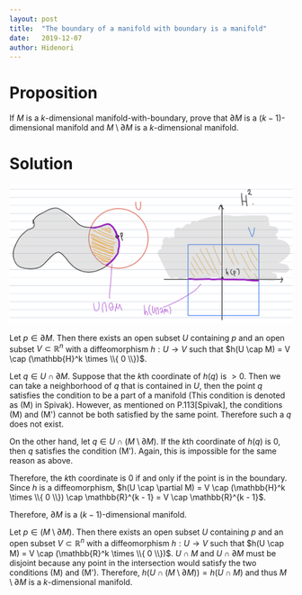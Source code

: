 ```yaml
---
layout: post
title:  "The boundary of a manifold with boundary is a manifold"
date:   2019-12-07
author: Hidenori
---
```


# Proposition
If $M$ is a $k$-dimensional manifold-with-boundary, prove that $\partial M$ is a $(k - 1)$-dimensional manifold and $M \setminus \partial M$ is a $k$-dimensional manifold.

# Solution
![image](/assets/spivak/chapter5/ex-5-1.jpeg)

Let $p \in \partial M$.
Then there exists an open subset $U$ containing $p$ and an open subset $V \subset \mathbb{R}^n$ with a diffeomorphism $h: U \rightarrow V$ such that $h(U \cap M) = V \cap (\mathbb{H}^k \times \\{ 0 \\})$.

Let $q \in U \cap \partial M$.
Suppose that the $k$th coordinate of $h(q)$ is $> 0$.
Then we can take a neighborhood of $q$ that is contained in $U$, then the point $q$ satisfies the condition to be a part of a manifold (This condition is denoted as (M) in Spivak).
However, as mentioned on P.113[Spivak], the conditions (M) and (M') cannot be both satisfied by the same point.
Therefore such a $q$ does not exist.

On the other hand, let $q \in U \cap (M \setminus \partial M)$.
If the $k$th coordinate of $h(q)$ is 0, then $q$ satisfies the condition (M').
Again, this is impossible for the same reason as above.

Therefore, the $k$th coordinate is 0 if and only if the point is in the boundary.
Since $h$ is a diffeomorphism, $h(U \cap \partial M) = V \cap (\mathbb{H}^k \times \\{ 0 \\}) \cap \mathbb{R}^{k - 1} = V \cap \mathbb{R}^{k - 1}$.

Therefore, $\partial M$ is a $(k - 1)$-dimensional manifold.

Let $p \in (M \setminus \partial M)$.
Then there exists an open subset $U$ containing $p$ and an open subset $V \subset \mathbb{R}^n$ with a diffeomorphism $h: U \rightarrow V$ such that $h(U \cap M) = V \cap (\mathbb{R}^k \times \\{ 0 \\})$.
$U \cap M$ and $U \cap \partial M$ must be disjoint because any point in the intersection would satisfy the two conditions (M) and (M').
Therefore, $h(U \cap (M \setminus \partial M)) = h(U \cap M)$ and thus $M \setminus \partial M$ is a $k$-dimensional manifold.
